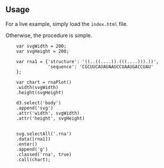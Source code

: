 ## Usage ##

For a live example, simply load the `index.html` file.

Otherwise, the procedure is simple.

```
    var svgWidth = 200;
    var svgHeight = 200;

    var rna1 = {'structure': '((..((....)).(((....))).))',
                'sequence': 'CGCUUCAUAUAAUCCUAAUGACCUAU'
    };

    var chart = rnaPlot()
    .width(svgWidth)
    .height(svgHeight)

    d3.select('body')
    .append('svg')
    .attr('width', svgWidth)
    .attr('height', svgHeight)


    svg.selectAll('.rna')
    .data([rna1])
    .enter()
    .append('g')
    .classed('rna', true)
    .call(chart);
```
